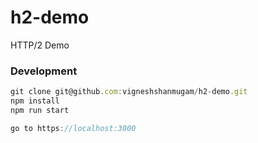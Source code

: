 # h2-demo

HTTP/2 Demo 

### Development

```js
git clone git@github.com:vigneshshanmugam/h2-demo.git
npm install
npm run start

go to https://localhost:3000
```

